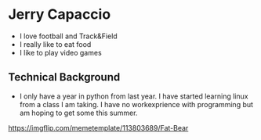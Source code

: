 # Jerry Capaccio

* I love football and Track&Field
* I really like to eat food
* I like to play video games

## Technical Background 
* I only have a year in python from last year. I have started learning linux from a class I am taking. I have no workexprience with programming but am hoping to get some this summer.

https://imgflip.com/memetemplate/113803689/Fat-Bear
